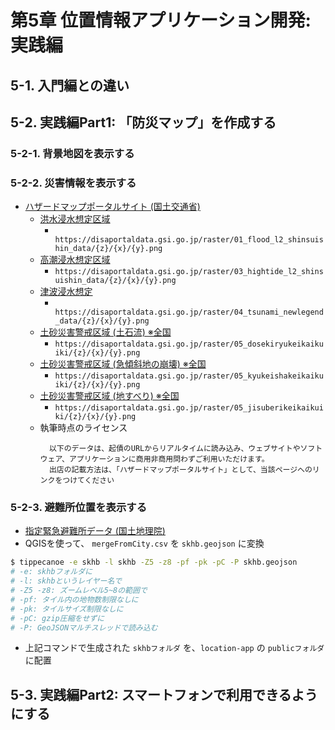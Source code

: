 # 第5章 位置情報アプリケーション開発: 実践編

## 5-1. 入門編との違い

## 5-2. 実践編Part1: 「防災マップ」を作成する

### 5-2-1. 背景地図を表示する

### 5-2-2. 災害情報を表示する
- [ハザードマップポータルサイト (国土交通省)](https://disaportal.gsi.go.jp/)
  - [洪水浸水想定区域](https://disaportal.gsi.go.jp/hazardmap/copyright/opendata.html#l2shinsuishin)
    - `	https://disaportaldata.gsi.go.jp/raster/01_flood_l2_shinsuishin_data/{z}/{x}/{y}.png`
  - [高潮浸水想定区域](https://disaportal.gsi.go.jp/hazardmap/copyright/opendata.html#takashio)
    - `https://disaportaldata.gsi.go.jp/raster/03_hightide_l2_shinsuishin_data/{z}/{x}/{y}.png`
  - [津波浸水想定](https://disaportal.gsi.go.jp/hazardmap/copyright/opendata.html#tsunami)
    - `	https://disaportaldata.gsi.go.jp/raster/04_tsunami_newlegend_data/{z}/{x}/{y}.png`
  - [土砂災害警戒区域 (土石流) ※全国](https://disaportal.gsi.go.jp/hazardmap/copyright/opendata.html#kyukeisyatikeikaikuiki)
    - `https://disaportaldata.gsi.go.jp/raster/05_dosekiryukeikaikuiki/{z}/{x}/{y}.png`
  - [土砂災害警戒区域 (急傾斜地の崩壊) ※全国](https://disaportal.gsi.go.jp/hazardmap/copyright/opendata.html#dosekiryukeikaikuiki)
    - `https://disaportaldata.gsi.go.jp/raster/05_kyukeishakeikaikuiki/{z}/{x}/{y}.png`
  - [土砂災害警戒区域 (地すべり) ※全国](https://disaportal.gsi.go.jp/hazardmap/copyright/opendata.html#jisuberikeikaikuiki)
    - `https://disaportaldata.gsi.go.jp/raster/05_jisuberikeikaikuiki/{z}/{x}/{y}.png`
  - 執筆時点のライセンス
    ```
      以下のデータは、起債のURLからリアルタイムに読み込み、ウェブサイトやソフトウェア、アプリケーションに商用非商用問わずご利用いただけます。
      出店の記載方法は、「ハザードマップポータルサイト」として、当該ページへのリンクをつけてください
    ```

### 5-2-3. 避難所位置を表示する
- [指定緊急避難所データ (国土地理院)](https://www.gsi.go.jp/bousaichiri/hinanbasho.html)
- QGISを使って、 `mergeFromCity.csv` を `skhb.geojson` に変換

```bash
$ tippecanoe -e skhb -l skhb -Z5 -z8 -pf -pk -pC -P skhb.geojson
# -e: skhbフォルダに
# -l: skhbというレイヤー名で
# -Z5 -z8: ズームレベル5~8の範囲で
# -pf: タイル内の地物数制限なしに
# -pk: タイルサイズ制限なしに
# -pC: gzip圧縮をせずに
# -P: GeoJSONマルチスレッドで読み込む
```

- 上記コマンドで生成された `skhbフォルダ` を、`location-app` の `publicフォルダ` に配置

## 5-3. 実践編Part2: スマートフォンで利用できるようにする
